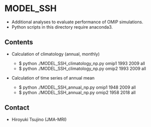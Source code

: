 MODEL_SSH
========

  * Additional analyses to evaluate performance of OMIP simulations.
  * Python scripts in this directory require anaconda3.


Contents
-------

  * Calculation of climatology (annual, monthly)

    - $ python ./MODEL_SSH_climatology_np.py omip1 1993 2009 all
    - $ python ./MODEL_SSH_climatology_np.py omip2 1993 2009 all


  * Calculation of time series of annual mean

    - $ python ./MODEL_SSH_annual_np.py omip1 1948 2009 all
    - $ python ./MODEL_SSH_annual_np.py omip2 1958 2018 all


Contact
--------

  * Hiroyuki Tsujino (JMA-MRI)

